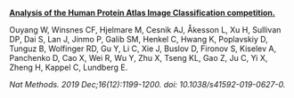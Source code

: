 [**Analysis of the Human Protein Atlas Image Classification competition.**](https://www.ncbi.nlm.nih.gov/pubmed/31780840)

Ouyang W, Winsnes CF, Hjelmare M, Cesnik AJ, Åkesson L, Xu H, Sullivan DP, Dai S, Lan J, Jinmo P, Galib SM, Henkel C, Hwang K, Poplavskiy D, Tunguz B, Wolfinger RD, Gu Y, Li C, Xie J, Buslov D, Fironov S, Kiselev A, Panchenko D, Cao X, Wei R, Wu Y, Zhu X, Tseng KL, Gao Z, Ju C, Yi X, Zheng H, Kappel C, Lundberg E.

*Nat Methods. 2019 Dec;16(12):1199-1200. doi: 10.1038/s41592-019-0627-0.*
